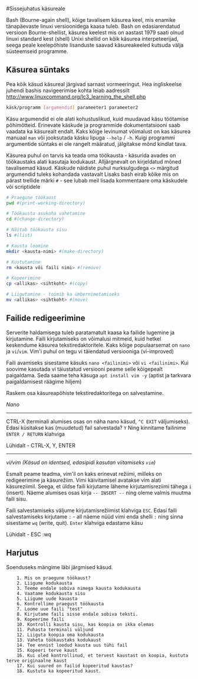 #Sissejuhatus käsureale

Bash (Bourne-again shell), kõige tavalisem käsurea keel, mis enamike tänapäevaste linuxi versioonidega  kaasa tuleb. Bash on
edasiarendatud versioon Bourne-shellist, käsurea keelest mis on aastast 1979 saati olnud linuxi standard kest (shell)
Unixi shellid on kõik käsurea interpeteerijad, seega peale keelepõhiste lisanduste saavad käsureakeeled kutsuda välja
süsteemseid programme. 


## Käsurea süntaks

Pea kõik käsud käsureal järgivad sarnast vormeeringut. Hea ingliskeelse juhendi bashis navigeerimise kohta leiab aadressilt 
http://www.linuxcommand.org/lc3_learning_the_shell.php

```bash
käsk/programm [argumendid] parameeter1 parameeter2
```

Käsu argumendid ei ole alati kohustuslikud, kuid muudavad käsu töötamise põhimõtteid. Erinevate käskude ja programmide
dokumentatsiooni saab vaadata ka käsurealt endalt. Kaks kõige levinumat võimalust on kas käsurea manuaal `man` või 
jooksutada käsku lipuga `--help` / `-h`. Kuigi programmi argumentide süntaks ei ole rangelt määratud, jälgitakse mõnd kindlat 
tava.

Käsurea puhul on tarvis ka teada oma töökausta - käsurida avades on töökaustaks alati kasutaja kodukaust. Alljärgnevalt on
kirjeldatud mõned tavalisemad käsud. Käskude näidiste puhul nurksulgudega `<>` märgitud argumendid tuleks kohandada vastavalt
Lisaks bash eirab kõike mis on pärast trellide märki `#`  - see lubab meil lisada kommentaare oma käskudele või scriptidele

```bash
# Praegune töökaust
pwd #(print-working-directory)

# Töökausta asukoha vahetamine
cd #(change-directory)

# Näitab töökausta sisu
ls #(list)

# Kausta loomine
mkdir <kausta-nimi> #(make-directory)

# Kustutamine
rm <kausta või faili nimi> #(remove)

# Kopeerimine
cp <allikas> <sihtkoht> #(copy)

# Liigutamine - toimib ka ümbernimetamiseks
mv <allikas> <sihtkoht> #(move)

```

## Failide redigeerimine

Serverite haldamisega tuleb paratamatult kaasa ka failide lugemine ja kirjutamine. Faili kirjutamiseks on võimalusi mitmeid, kuid hetkel 
keskendume käsurea tekstiredaktoritele. Kaks kõige populaarsemat on `nano` ja `vi`/`vim`. Vim'i puhul on tegu vi täiendatud versiooniga (vi-improved)

Faili avamiseks sisestame käsuks `nano <failinimi>` või `vi <failinimi>`. Kui soovime kasutada vi täiustatud versiooni peame selle 
kõigepealt paigaldama. Seda saame teha käsuga `apt install vim -y` (aptist ja tarkvara paigaldamisest räägime hiljem)

Raskem osa käsureapõhiste tekstiredaktoritega on salvestamine.

_Nano_

---

CTRL-X (terminali alumises osas on näha nano käsud, `^C EXIT` väljumiseks).
Edasi küsitakse kas (muudetud) fail salvestada? `Y`
Ning kinnitame failinime `ENTER / RETURN` klahviga

Lühidalt - CTRL-X, Y, ENTER


---

_vi/vim (Käsud on identsed, edasipidi kasutan viitamiseks `vim`)_


Esmalt peame teadma, vim'il on kaks erinevat režiimi, milleks on redigeerimine ja käsurežiim. Vimi käivitamisel avatakse vim
alati käsureziimil. Seega, et üldse faili kirjutame läheme kirjutamisreziimi tähega `i` (insert). Näeme alumises osas kirja `-- INSERT --` 
ning oleme valmis muutma faili sisu. 

Faili salvestamiseks väljume kirjutamisrežiimist klahviga `ESC`. Edasi faili salvestamiseks kirjutame `:` - all näeme nüüd vimi enda
shelli `:` ning sinna sisestame `wq` (write, quit). `Enter` klahviga edastame käsu

Lühidalt - ESC :wq

## Harjutus

Soenduseks mängime läbi järgmised käsud.

```
    1. Mis on praegune töökaust?
    2. Liigume kodukausta
    3. Teeme endale sobiva nimega kausta kodukausta
    4. Vaatame kodukausta sisu
    5. Liigume uude kauasta
    6. Kontrollime praegust töökausta
    7. Loome uue faili "test"
    8. Kirjutame faili sisse endale sobiva teksti.
    9. Kopeerime faili
    10. Kontrolli kausta sisu, kas koopia on ikka olemas 
    11. Puhasta terminali väljund
    12. Liiguta koopia oma kodukausta
    13. Vaheta töökaustaks kodukaust
    14. Tee ennist loodud kausta uus tühi fail
    15. Kopeeri terve kaust
    16. Kui oled kontrollinud, et tervest kaustast on koopia, kustuta terve originaalne kaust
    17. Kui suured on failid kopeeritud kaustas?
    18. Kustuta ka kopeeritud kaust.
```

